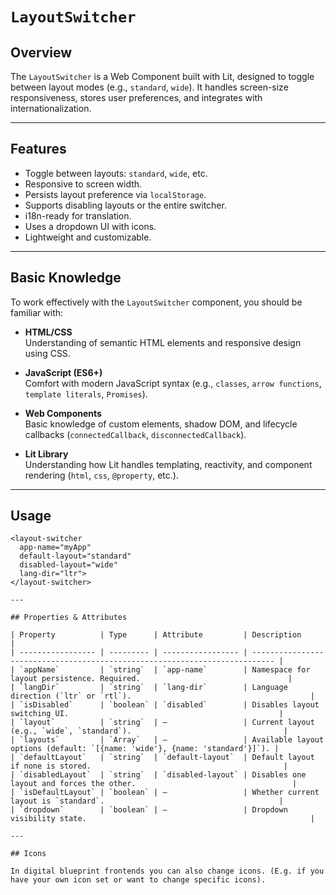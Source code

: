 # `LayoutSwitcher` 

## Overview

The `LayoutSwitcher` is a Web Component built with Lit, designed to toggle between layout modes (e.g., `standard`, `wide`). It handles screen-size responsiveness, stores user preferences, and integrates with internationalization.

---

## Features

- Toggle between layouts: `standard`, `wide`, etc.
- Responsive to screen width.
- Persists layout preference via `localStorage`.
- Supports disabling layouts or the entire switcher.
- i18n-ready for translation.
- Uses a dropdown UI with icons.
- Lightweight and customizable.

---

## Basic Knowledge

To work effectively with the `LayoutSwitcher` component, you should be familiar with:

- **HTML/CSS**  
  Understanding of semantic HTML elements and responsive design using CSS.

- **JavaScript (ES6+)**  
  Comfort with modern JavaScript syntax (e.g., `classes`, `arrow functions`, `template literals`, `Promises`).

- **Web Components**  
  Basic knowledge of custom elements, shadow DOM, and lifecycle callbacks (`connectedCallback`, `disconnectedCallback`).

- **Lit Library**  
  Understanding how Lit handles templating, reactivity, and component rendering (`html`, `css`, `@property`, etc.).
  
---

## Usage

```
<layout-switcher
  app-name="myApp"
  default-layout="standard"
  disabled-layout="wide"
  lang-dir="ltr">
</layout-switcher>

---

## Properties & Attributes

| Property          | Type      | Attribute         | Description                                                                 |
| ----------------- | --------- | ----------------- | --------------------------------------------------------------------------- |
| `appName`         | `string`  | `app-name`        | Namespace for layout persistence. Required.                                 |
| `langDir`         | `string`  | `lang-dir`        | Language direction (`ltr` or `rtl`).                                        |
| `isDisabled`      | `boolean` | `disabled`        | Disables layout switching UI.                                               |
| `layout`          | `string`  | –                 | Current layout (e.g., `wide`, `standard`).                                  |
| `layouts`         | `Array`   | –                 | Available layout options (default: `[{name: 'wide'}, {name: 'standard'}]`). |
| `defaultLayout`   | `string`  | `default-layout`  | Default layout if none is stored.                                           |
| `disabledLayout`  | `string`  | `disabled-layout` | Disables one layout and forces the other.                                   |
| `isDefaultLayout` | `boolean` | –                 | Whether current layout is `standard`.                                       |
| `dropdown`        | `boolean` | –                 | Dropdown visibility state.                                                  |

---

## Icons

In digital blueprint frontends you can also change icons. (E.g. if you have your own icon set or want to change specific icons).

